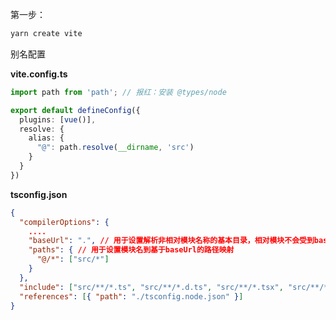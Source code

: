 第一步：

```bash
yarn create vite
```



别名配置

**vite.config.ts**

```ts
import path from 'path'; // 报红：安装 @types/node

export default defineConfig({
  plugins: [vue()],
  resolve: {
    alias: {
      "@": path.resolve(__dirname, 'src')
    }
  }
})
```

**tsconfig.json**

```json
{
  "compilerOptions": {
    ....
    "baseUrl": ".", // 用于设置解析非相对模块名称的基本目录，相对模块不会受到baseUrl的影响
    "paths": { // 用于设置模块名到基于baseUrl的路径映射
      "@/*": ["src/*"]
    }
  },
  "include": ["src/**/*.ts", "src/**/*.d.ts", "src/**/*.tsx", "src/**/*.vue"],
  "references": [{ "path": "./tsconfig.node.json" }]
}
```

